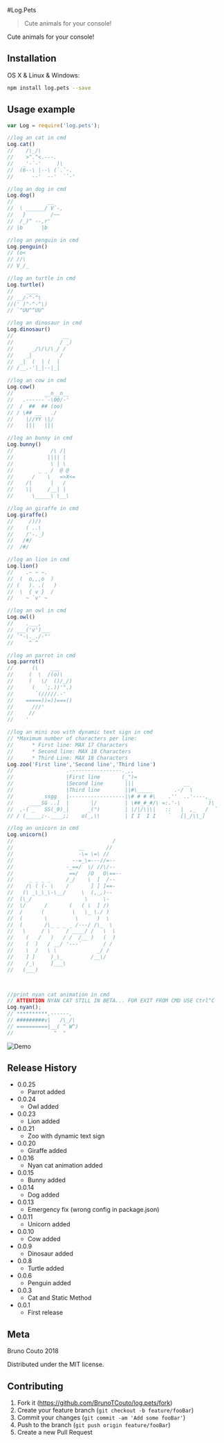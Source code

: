 #Log.Pets
>Cute animals for your console!

Cute animals for your console!

## Installation

OS X & Linux & Windows:

```sh
npm install log.pets --save
```

## Usage example

```js
var Log = require('log.pets');

//log an cat in cmd
Log.cat()
//    /\_/\
//    >^.^<.---.
//   _'-`-'     )\
//  (6--\ |--\ (`.`-.
//      --'  --'  ``-'

//log an dog in cmd
Log.dog()
//           __
//  \ ______/ V`-,
//   }        /~~
//  /_)^ --,r'
// |b      |b

//log an penguin in cmd
Log.penguin()
// (o<
// //\
// V_/_ 

//log an turtle in cmd
Log.turtle()
//    ____
// __/-^-^\
//(' )^-^-^\)
// `^UU^^UU^

//log an dinosaur in cmd
Log.dinosaur()
//                __
//               / _)
//      _/\/\/\_/ /
//    _|         /
//  _|  (  | (  |
// /__.-'|_|--|_|

//log an cow in cmd
Log.cow()
//          __n__n__
//   .------`-\00/-'
//  /  ##  ## (oo)
// / \## __   ./
//    |//YY \|/
//    |||   |||

//log an bunny in cmd
Log.bunny()
//            /\ /|
//           |||| |
//            \ | \
//        _ _ /  @ @
//      /    \   =>X<=
//    /|      |   /
//    \|     /__| |
//      \_____\ \__\

//log an giraffe in cmd
Log.giraffe()
//     /)/)
//    ( ..\     
//    /'-._)   
//   /#/       
//  /#/

//log an lion in cmd
Log.lion()
//    .~ ~ ~.
//  (  o,,,o  )
// (   ). .(   )
//  \  { v }  /
//    ~ `v' ~

//log an owl in cmd
Log.owl()
//    .___,   
// ___('v')___
// `"-\._./-"'
//     ^ ^  

//log an parrot in cmd 
Log.parrot()
//      (\    ___
//     (  \  /(o)\  
//     (   \/  ()/_/)
//      (   `;.))'".) 
//       `(/////.-'
//    =====))=))===() 
//      ///'       
//     //
//    '            

//log an mini zoo with dynamic text sign in cmd
// *Maximum number of characters per line:
//      * First line: MAX 17 Characters
//      * Second line: MAX 18 Characters
//      * Third Line: MAX 18 Characters
Log.zoo('First line','Second line','Third line')
//                 .-----------------._,,
//                 |First line       (_")=
//                 |Second line       |||                __
//                 |Third line        ||#\_____       .-/  \
//          ssgg   |------------------|\# # # #\    .''  ..'----,_
//     ____SG ..]  |       |/         | \##_#_#/\ =:.'-\         )\
//  ,-( _   SS(_9)_|      _(")        | |/|/\|\|   ::   |  ,_   /  `
// / (_____;-.____;;    o(_,\\        | I I  I I    `   [|_/\\_]

//log an unicorn in cmd
Log.unicorn()
//                                /
//                     __       //
//                     -\= \=\ //
//                   --=_\=---//=--
//                 -_==/  \/ //\/--
//                  ==/   /O   O\==--
//     _ _ _ _     /_/    \  ]  /--
//    /\ ( (- \    /       ] ] ]==-
//   (\ _\_\_\-\__/     \  (,_,)--
//  (\_/                 \     \-
//  \/      /       (   ( \  ] /)
//  /      (         \   \_ \./ )
//  (       \         \      )  \
//  (       /\_ _ _ _ /---/ /\_  \
//   \     / \     / ____/ /   \  \
//    (   /   )   / /  /__ )   (  )
//    (  )   / __/ '---`       / /
//    \  /   \ \             _/ /
//    ] ]     )_\_         /__\/
//    /_\     ]___\
//   (___)



//print nyan cat animation in cmd
// ATTENTION NYAN CAT STILL IN BETA... FOR EXIT FROM CMD USE Ctrl^C
Log.nyan();
// **********,------,
// #########v|   /\_/\
// ==========|__( ^ W^)
//             "  "
```
![Demo](https://media.giphy.com/media/l0HUbJhbCScdMLSOA/giphy.gif)

## Release History
* 0.0.25
    * Parrot added
* 0.0.24
    * Owl added
* 0.0.23
    * Lion added
* 0.0.21
    * Zoo with dynamic text sign
* 0.0.20
    * Giraffe added
* 0.0.16
    * Nyan cat animation added
* 0.0.15
    * Bunny added
* 0.0.14
    * Dog added
* 0.0.13
    * Emergency fix (wrong config in package.json)
* 0.0.11
    * Unicorn added
* 0.0.10
    * Cow added
* 0.0.9
    * Dinosaur added
* 0.0.8
    * Turtle added
* 0.0.6
    * Penguin added
* 0.0.3
    * Cat and Static Method
* 0.0.1
    * First release

## Meta

Bruno Couto 2018

Distributed under the MIT license.

<!-- [https://github.com/yourname/github-link](https://github.com/BrunoTCouto/ecmd) -->

## Contributing

1. Fork it (<https://github.com/BrunoTCouto/log.pets/fork>)
2. Create your feature branch (`git checkout -b feature/fooBar`)
3. Commit your changes (`git commit -am 'Add some fooBar'`)
4. Push to the branch (`git push origin feature/fooBar`)
5. Create a new Pull Request

